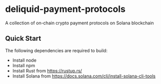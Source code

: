 # deliquid-payment-protocols

A collection of on-chain crypto payment protocols on Solana blockchain

## Quick Start

The following dependencies are required to build:

- Install node
- Install npm
- Install Rust from <https://rustup.rs/>
- Install Solana from <https://docs.solana.com/cli/install-solana-cli-tools>

